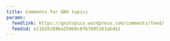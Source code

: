```yaml
---
title: Comments for GNU topics
params:
  feedlink: https://gnutopics.wordpress.com/comments/feed/
  feedid: e11826389ba25068c8fb7695161abd41
---
```

